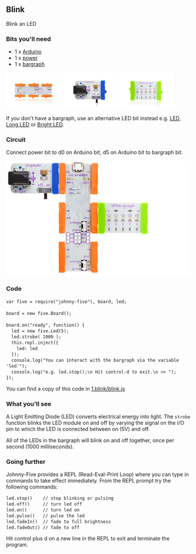 ## Blink

Blink an LED

### Bits you'll need

* 1 x [Arduino](http://littlebits.cc/bits/arduino)
* 1 x [power](http://littlebits.cc/bits/littlebits-power)
* 1 x [bargraph](http://littlebits.cc/bits/bargraph) 

![image](../images/arduino.jpg)
![image](../images/power.jpg)
![image](../images/bargraph.jpg)


If you don't have a bargraph, use an alternative LED bit instead e.g. [LED](http://littlebits.cc/bits/led), [Long LED](http://littlebits.cc/bits/long-led) or [Bright LED](http://littlebits.cc/bits/bright-led).

### Circuit

Connect power bit to d0 on Arduino bit, d5 on Arduino bit to bargraph bit.

![image](../images/blink.jpg)

### Code

    var five = require("johnny-five"), board, led;

    board = new five.Board();

    board.on("ready", function() {
      led = new five.Led(5);
      led.strobe( 1000 );
      this.repl.inject({
        led: led
      });
      console.log("You can interact with the bargraph via the variable 'led'");
      console.log("e.g. led.stop();\n Hit control-d to exit.\n >> ");
    });

You can find a copy of this code in [1.blink/blink.js](./blink.js)

### What you'll see

A Light Emitting Diode (LED) converts electrical energy into light. The `strobe` function blinks the LED module on and off by varying the signal on the I/O pin to which the LED is connected between on (5V) and off.

All of the LEDs in the bargraph will blink on and off together, once per second (1000 milliseconds).

### Going further

Johnny-Five provides a REPL (Read-Eval-Print Loop) where you can type in commands to take effect immediately. From the REPL prompt try the following commands:

    led.stop()    // stop blinking or pulsing
    led.off()     // turn led off
    led.on()      // turn led on
    led.pulse()   // pulse the led
    led.fadeIn()  // fade to full brightness
    led.fadeOut() // fade to off

Hit control plus d on a new line in the REPL to exit and terminate the program.

